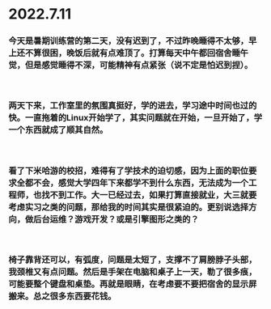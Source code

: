 # 2022.7.11

### 今天是暑期训练营的第二天，没有迟到了，不过昨晚睡得不太够，早上还不算很困，晚饭后就有点难顶了。打算每天中午都回宿舍睡午觉，但是感觉睡得不深，可能精神有点紧张（说不定是怕迟到捏）。

<br/>

### 两天下来，工作室里的氛围真挺好，学的进去，学习途中时间也过的快。一直拖着的Linux开始学了，其实问题就在开始，一旦开始了，学一个东西就成了顺其自然。

<br/>

### 看了下米哈游的校招，难得有了学技术的迫切感，因为上面的职位要求全都不会，感觉大学四年下来都学不到什么东西，无法成为一个工程师，也找不到工作。大一已经过去，如果打算直接就业，大三就要考虑实习之类的问题，那给我的时间其实是很紧迫的。更别说选择方向，做后台运维？游戏开发？或是引擎图形之类的？

<br/>

### 椅子靠背还可以，有弧度，问题是太短了，支撑不了肩膀脖子头部，我颈椎又有点问题。然后是手架在电脑和桌子上一天，勒了很多痕，可能要整个键盘和桌垫。再就是眼睛，在考虑要不要把宿舍的显示屏搬来。总之很多东西要花钱。